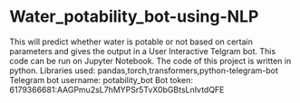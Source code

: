 # Water_potability_bot-using-NLP
This will predict whether water is potable or not based on certain parameters and gives the output in a User Interactive Telgram bot.
This code can be run on Jupyter Notebook.
The code of this project is written in python.
Libraries used: pandas,torch,transformers,python-telegram-bot
Telegram bot username: potability_bot
Bot token: 6179366681:AAGPmu2sL7hMYPSr5TvX0bGBtsLnIvtdQFE


